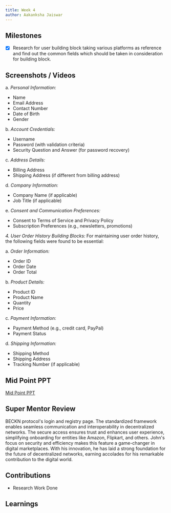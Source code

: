 ```yaml
---
title: Week 4
author: Aakanksha Jaiswar
---
```


## Milestones
- [x] Research for user building block taking various platforms as reference and find out the common fields which should be taken in consideration for building block.

## Screenshots / Videos 

a. *Personal Information:*
   - Name
   - Email Address
   - Contact Number
   - Date of Birth
   - Gender

b. *Account Credentials:*
   - Username
   - Password (with validation criteria)
   - Security Question and Answer (for password recovery)

c. *Address Details:*
   - Billing Address
   - Shipping Address (if different from billing address)

d. *Company Information:*
   - Company Name (if applicable)
   - Job Title (if applicable)

e. *Consent and Communication Preferences:*
   - Consent to Terms of Service and Privacy Policy
   - Subscription Preferences (e.g., newsletters, promotions)

*4. User Order History Building Blocks:*
For maintaining user order history, the following fields were found to be essential:

a. *Order Information:*
   - Order ID
   - Order Date
   - Order Total

b. *Product Details:*
   - Product ID
   - Product Name
   - Quantity
   - Price

c. *Payment Information:*
   - Payment Method (e.g., credit card, PayPal)
   - Payment Status

d. *Shipping Information:*
   - Shipping Method
   - Shipping Address
   - Tracking Number (if applicable)


## Mid Point PPT 
[Mid Point PPT](https://onedrive.live.com/edit.aspx?resid=A465AC16CE738030!989&ithint=file%2cpptx&wdo=2&authkey=!AKl3KXW2c6LJltI)

## Super Mentor Review
   
BECKN protocol's login and registry page. The standardized framework enables seamless communication and interoperability in decentralized networks. The secure access ensures trust and enhances user experience, simplifying onboarding for entities like Amazon, Flipkart, and others. John's focus on security and efficiency makes this feature a game-changer in digital marketplaces. With his innovation, he has laid a strong foundation for the future of decentralized networks, earning accolades for his remarkable contribution to the digital world.

## Contributions
- Research Work Done
## Learnings
